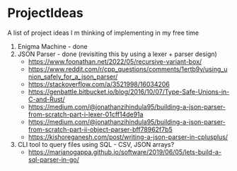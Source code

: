 # ProjectIdeas
A list of project ideas I m thinking of implementing in my free time

1. Enigma Machine - done
2. JSON Parser - done (revisiting this by using a lexer + parser design)
   - https://www.foonathan.net/2022/05/recursive-variant-box/
   - https://www.reddit.com/r/cpp_questions/comments/1ertb9y/using_union_safely_for_a_json_parser/
   - https://stackoverflow.com/a/3521998/16034206
   - https://genbattle.bitbucket.io/blog/2016/10/07/Type-Safe-Unions-in-C-and-Rust/
   - https://medium.com/@jonathanzihindula95/building-a-json-parser-from-scratch-part-i-lexer-01cff14de91a
   - https://medium.com/@jonathanzihindula95/building-a-json-parser-from-scratch-part-ii-object-parser-bff78962f7b5
   - https://kishoreganesh.com/post/writing-a-json-parser-in-cplusplus/
3. CLI tool to query files using SQL - CSV, JSON arrays?
   - https://marianogappa.github.io/software/2019/06/05/lets-build-a-sql-parser-in-go/
